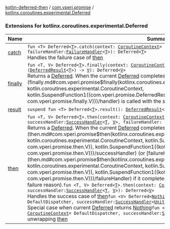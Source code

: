 [kotlin-deferred-then](../../index.md) / [com.vperi.promise](../index.md) / [kotlinx.coroutines.experimental.Deferred](./index.md)

### Extensions for kotlinx.coroutines.experimental.Deferred

| Name | Summary |
|---|---|
| [catch](catch.md) | `fun <T> Deferred<`[`T`](catch.md#T)`>.catch(context: `[`CoroutineContext`](https://kotlinlang.org/api/latest/jvm/stdlib/kotlin.coroutines.experimental/-coroutine-context/index.html)` = DefaultDispatcher, failureHandler: `[`FailureHandler`](../-failure-handler.md)`<`[`T`](catch.md#T)`>): Deferred<`[`T`](catch.md#T)`>`<br>Handles the failure case of [then](then.md) |
| [finally](finally.md) | `fun <T, V> Deferred<`[`T`](finally.md#T)`>.finally(context: `[`CoroutineContext`](https://kotlinlang.org/api/latest/jvm/stdlib/kotlin.coroutines.experimental/-coroutine-context/index.html)` = DefaultDispatcher, handler: suspend (`[`DeferredResult`](../-deferred-result/index.md)`<`[`T`](finally.md#T)`>) -> `[`V`](finally.md#V)`): Deferred<`[`V`](finally.md#V)`>`<br>Returns a [Deferred](#). When the current [Deferred](#) completes, [handler](finally.md#com.vperi.promise$finally(kotlinx.coroutines.experimental.Deferred((com.vperi.promise.finally.T)), kotlin.coroutines.experimental.CoroutineContext, kotlin.SuspendFunction1((com.vperi.promise.DeferredResult((com.vperi.promise.finally.T)), com.vperi.promise.finally.V)))/handler) is called with the success result (or failure exception). |
| [result](result.md) | `suspend fun <T> Deferred<`[`T`](result.md#T)`>.result(): `[`DeferredResult`](../-deferred-result/index.md)`<`[`T`](result.md#T)`>` |
| [then](then.md) | `fun <T, V> Deferred<`[`T`](then.md#T)`>.then(context: `[`CoroutineContext`](https://kotlinlang.org/api/latest/jvm/stdlib/kotlin.coroutines.experimental/-coroutine-context/index.html)` = DefaultDispatcher, successHandler: `[`SuccessHandler`](../-success-handler.md)`<`[`T`](then.md#T)`, `[`V`](then.md#V)`>, failureHandler: `[`FailureHandler`](../-failure-handler.md)`<`[`V`](then.md#V)`>?): Deferred<`[`V`](then.md#V)`>`<br>Returns a [Deferred](#). When the current [Deferred](#) completes [successHandler](then.md#com.vperi.promise$then(kotlinx.coroutines.experimental.Deferred((com.vperi.promise.then.T)), kotlin.coroutines.experimental.CoroutineContext, kotlin.SuspendFunction1((com.vperi.promise.then.T, com.vperi.promise.then.V)), kotlin.SuspendFunction1((kotlin.Throwable, com.vperi.promise.then.V)))/successHandler) (or [failureHandler](then.md#com.vperi.promise$then(kotlinx.coroutines.experimental.Deferred((com.vperi.promise.then.T)), kotlin.coroutines.experimental.CoroutineContext, kotlin.SuspendFunction1((com.vperi.promise.then.T, com.vperi.promise.then.V)), kotlin.SuspendFunction1((kotlin.Throwable, com.vperi.promise.then.V)))/failureHandler) if it completes exceptionally) is called with the success result (or failure reason).`fun <T, V> Deferred<`[`T`](then.md#T)`>.then(context: `[`CoroutineContext`](https://kotlinlang.org/api/latest/jvm/stdlib/kotlin.coroutines.experimental/-coroutine-context/index.html)` = DefaultDispatcher, successHandler: `[`SuccessHandler`](../-success-handler.md)`<`[`T`](then.md#T)`, `[`V`](then.md#V)`>): Deferred<`[`V`](then.md#V)`>`<br>Handles the success case of [then](then.md)`fun <V> Deferred<`[`Nothing`](https://kotlinlang.org/api/latest/jvm/stdlib/kotlin/-nothing/index.html)`>.then(context: `[`CoroutineContext`](https://kotlinlang.org/api/latest/jvm/stdlib/kotlin.coroutines.experimental/-coroutine-context/index.html)` = DefaultDispatcher, successHandler: `[`SuccessHandler`](../-success-handler.md)`<`[`Unit`](https://kotlinlang.org/api/latest/jvm/stdlib/kotlin/-unit/index.html)`, `[`V`](then.md#V)`>): Deferred<`[`V`](then.md#V)`>`<br>Special case when current [Deferred](#) returns [Nothing](https://kotlinlang.org/api/latest/jvm/stdlib/kotlin/-nothing/index.html)`fun <T, V> Deferred<Deferred<`[`T`](then.md#T)`>>.then(context: `[`CoroutineContext`](https://kotlinlang.org/api/latest/jvm/stdlib/kotlin.coroutines.experimental/-coroutine-context/index.html)` = DefaultDispatcher, successHandler: `[`SuccessHandler`](../-success-handler.md)`<`[`T`](then.md#T)`, `[`V`](then.md#V)`>): Deferred<`[`V`](then.md#V)`>`<br>unwrapping [then](then.md) |
